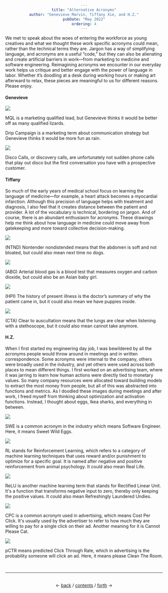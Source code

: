 ```yaml
---
title: "Alternative Acronyms"
author: "Genevieve Marvin, Tiffany Xie, and H.Z."
pubDate: "May 2022"
ordering: 4
---
```


<style>
    div {text-align: center;}
</style>

We met to speak about the woes of entering the workforce as young creatives and what we thought these work specific acronyms could mean, rather than the technical terms they are. Jargon has a way of simplifying language, and acronyms are a useful “code,” but they can also be alienating and create artificial barriers in work—from marketing to medicine and software engineering. Reimagining acronyms we encounter in our everyday work helps us critique and better engage with the power of language in labor. Whether it’s doodling at a desk during working hours or making art afterward to relax, these pieces are meaningful to us for different reasons. Please enjoy.

#### Genevieve

![](/assets/zine/z6/alternative-acronyms/acronym1.jpg)

MQL is a marketing qualified lead, but Genevieve thinks it would be better off as many qualified lizards.

Drip Campaign is a marketing term about communication strategy but Genevieve thinks it would be more fun as rain.

![](/assets/zine/z6/alternative-acronyms/acronym2.jpg)

Disco Calls, or discovery calls, are unfortunately not sudden phone calls that play out disco but the first conversation you have with a prospective customer.

#### Tiffany

So much of the early years of medical school focus on learning the language of medicine—for example, a heart attack becomes a myocardial infarction. Although this precision of language helps with treatment and diagnosis, I also feel that it creates distance between the patient and provider. A lot of the vocabulary is technical, bordering on jargon. And of course, there is an abundant enthusiasm for acronyms. These drawings help me think about how language in medicine could move away from gatekeeping and more toward collective decision-making.

![](/assets/zine/z6/alternative-acronyms/acronym3.jpeg)

(NTND) Nontender nondistended means that the abdomen is soft and not bloated, but could also mean next time no dogs.

![](/assets/zine/z6/alternative-acronyms/acronym4.jpeg)

(ABG) Arterial blood gas is a blood test that measures oxygen and carbon dioxide, but could also be an Asian baby girl.

![](/assets/zine/z6/alternative-acronyms/acronym5.jpeg)

(HPI) The history of present illness is the doctor’s summary of why the patient came in, but it could also mean we have puppies inside.

![](/assets/zine/z6/alternative-acronyms/acronym6.jpeg)

(CTA) Clear to auscultation means that the lungs are clear when listening with a stethoscope, but it could also mean cannot take anymore.

#### H.Z.

When I first started my engineering day job, I was bewildered by all the acronyms people would throw around in meetings and in written correspondence. Some acronyms were internal to the company, others were broadly used in the industry, and yet others were used across both places to mean different things. I first worked on an advertising team, where it was jarring to learn how human actions were directly tied to monetary values. So many company resources were allocated toward building models to extract the most money from people, but all of this was abstracted into functions and metrics. As I doodled these images during meetings and after work, I freed myself from thinking about optimization and activation functions. Instead, I thought about eggs, Ikea sharks, and everything in between.

![](/assets/zine/z6/alternative-acronyms/acronym7.png)

SWE is a common acronym in the industry which means Software Engineer. Here, it means Sweet Wild Eggs.

![](/assets/zine/z6/alternative-acronyms/acronym8.png)

RL stands for Reinforcement Learning, which refers to a category of machine learning techniques that uses reward and/or punishment to optimize for a specific goal. It is named after negative and positive reinforcement from animal psychology. It could also mean Real Life.

![](/assets/zine/z6/alternative-acronyms/acronym9.png)

ReLU is another machine learning term that stands for Rectified Linear Unit. It's a function that transforms negative input to zero, thereby only keeping the positive values. It could also mean Refreshingly Laundered Undies.

![](/assets/zine/z6/alternative-acronyms/acronym10.png)

CPC is a common acronym used in advertising, which means Cost Per Click. It's usually used by the advertiser to refer to how much they are willing to pay for a single click on their ad. Another meaning for it is Cannot Please Cat.

![](/assets/zine/z6/alternative-acronyms/acronym11.png)

pCTR means predicted Click Through Rate, which in advertising is the probability someone will click an ad. Here, it means please Clean The Room.

<br>
<hr>
<br>
<div>
← <a href="/zine/z6/03-idyllic-scene-by-the-water">back</a> /
<a href="/zine/z6">contents</a> /
<a href="/zine/z6/05-bartleby-the-marketer">forth</a> →
</div>
<br>